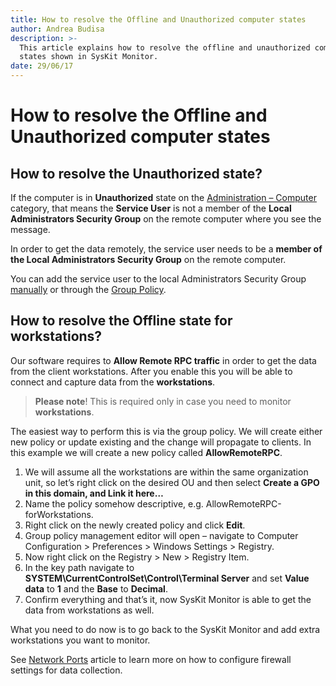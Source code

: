 ```yaml
---
title: How to resolve the Offline and Unauthorized computer states
author: Andrea Budisa
description: >-
  This article explains how to resolve the offline and unauthorized computer
  states shown in SysKit Monitor.
date: 29/06/17
---
```


# How to resolve the Offline and Unauthorized computer states

## How to resolve the Unauthorized state?

If the computer is in **Unauthorized** state on the [Administration – Computer](../get-to-know-syskit-monitor/administration/servers-and-groups.md) category, that means the **Service User** is not a member of the **Local Administrators Security Group** on the remote computer where you see the message.

In order to get the data remotely, the service user needs to be a **member of the Local Administrators Security Group** on the remote computer.

You can add the service user to the local Administrators Security Group [manually](../how-to/service-accounts/add-service-user-manually.md) or through the [Group Policy](../how-to/service-accounts/add-service-user-group-policy.md).

## How to resolve the Offline state for workstations?

Our software requires to **Allow Remote RPC traffic** in order to get the data from the client workstations. After you enable this you will be able to connect and capture data from the **workstations**.

> **Please note**! This is required only in case you need to monitor **workstations**.

The easiest way to perform this is via the group policy. We will create either new policy or update existing and the change will propagate to clients. In this example we will create a new policy called **AllowRemoteRPC**.

1. We will assume all the workstations are within the same organization unit, so let’s right click on the desired OU and then select **Create a GPO in this domain, and Link it here…**
2. Name the policy somehow descriptive, e.g. AllowRemoteRPC-forWorkstations.
3. Right click on the newly created policy and click **Edit**.
4. Group policy management editor will open – navigate to Computer Configuration &gt; Preferences &gt; Windows Settings &gt; Registry.
5. Now right click on the Registry &gt; New &gt; Registry Item.
6. In the key path navigate to **SYSTEM\CurrentControlSet\Control\Terminal Server** and set **Value data** to **1** and the **Base** to **Decimal**.
7. Confirm everything and that’s it, now SysKit Monitor is able to get the data from workstations as well.

What you need to do now is to go back to the SysKit Monitor and add extra workstations you want to monitor.

See [Network Ports](network-ports.md) article to learn more on how to configure firewall settings for data collection.

